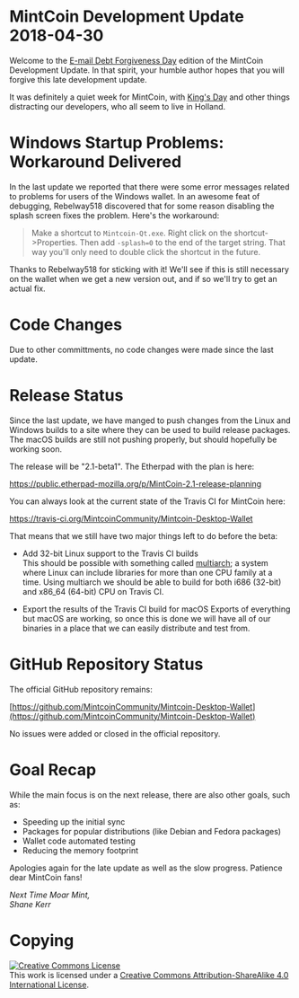 # MintCoin Development Update 2018-04-30

Welcome to the
[E-mail Debt Forgiveness Day](https://email.gimletmedia.com/) edition
of the MintCoin Development Update. In that spirit, your humble author
hopes that you will forgive this late development update.

It was definitely a quiet week for MintCoin, with
[King's Day](https://en.wikipedia.org/wiki/Koningsdag) and other
things distracting our developers, who all seem to live in Holland.

# Windows Startup Problems: Workaround Delivered

In the last update we reported that there were some error messages
related to problems for users of the Windows wallet. In an awesome
feat of debugging, Rebelway518 discovered that for some reason
disabling the splash screen fixes the problem. Here's the workaround:

> Make a shortcut to `Mintcoin-Qt.exe`. Right click on the
> shortcut-&gt;Properties. Then add `-splash=0` to the end of the
> target string. That way you'll only need to double click the
> shortcut in the future.

Thanks to Rebelway518 for sticking with it! We'll see if this is
still necessary on the wallet when we get a new version out, and if so
we'll try to get an actual fix.

# Code Changes 

Due to other committments, no code changes were made since the last
update.

# Release Status

Since the last update, we have manged to push changes from the Linux
and Windows builds to a site where they can be used to build release
packages. The macOS builds are still not pushing properly, but should
hopefully be working soon.

The release will be "2.1-beta1".  The Etherpad with the plan is here:

https://public.etherpad-mozilla.org/p/MintCoin-2.1-release-planning

You can always look at the current state of the Travis CI for MintCoin
here: 

https://travis-ci.org/MintcoinCommunity/Mintcoin-Desktop-Wallet

That means that we still have two major things left to do before the
beta:

* Add 32-bit Linux support to the Travis CI builds  
  This should be possible with something called
  [multiarch](https://wiki.debian.org/Multiarch); a system where Linux
  can include libraries for more than one CPU family at a time. Using
  multiarch we should be able to build for both i686 (32-bit) and
  x86_64 (64-bit) CPU on Travis CI.

* Export the results of the Travis CI build for macOS
  Exports of everything but macOS are working, so once this is done we
  will have all of our binaries in a place that we can easily
  distribute and test from.

# GitHub Repository Status

The official GitHub repository remains:

[https://github.com/MintcoinCommunity/Mintcoin-Desktop-Wallet](https://github.com/MintcoinCommunity/Mintcoin-Desktop-Wallet)

No issues were added or closed in the official repository.

# Goal Recap

While the main focus is on the next release, there are also other
goals, such as:

* Speeding up the initial sync
* Packages for popular distributions (like Debian and Fedora packages)
* Wallet code automated testing
* Reducing the memory footprint

Apologies again for the late update as well as the slow progress.
Patience dear MintCoin fans!

_Next Time Moar Mint,  
Shane Kerr_

# Copying

<a rel="license" href="http://creativecommons.org/licenses/by-sa/4.0/"><img alt="Creative Commons License" style="border-width:0" src="https://i.creativecommons.org/l/by-sa/4.0/88x31.png" /></a><br />This work is licensed under a <a rel="license" href="http://creativecommons.org/licenses/by-sa/4.0/">Creative Commons Attribution-ShareAlike 4.0 International License</a>.
